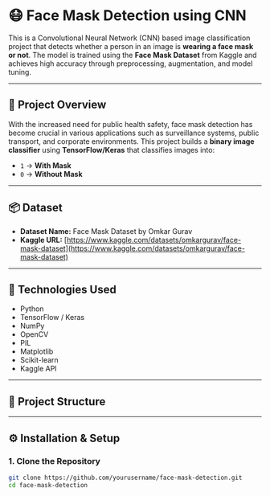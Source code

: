 # 😷 Face Mask Detection using CNN

This is a Convolutional Neural Network (CNN) based image classification project that detects whether a person in an image is **wearing a face mask or not**. The model is trained using the **Face Mask Dataset** from Kaggle and achieves high accuracy through preprocessing, augmentation, and model tuning.

---

## 🧠 Project Overview

With the increased need for public health safety, face mask detection has become crucial in various applications such as surveillance systems, public transport, and corporate environments. This project builds a **binary image classifier** using **TensorFlow/Keras** that classifies images into:
- `1` → **With Mask**
- `0` → **Without Mask**

---

## 📦 Dataset

- **Dataset Name:** Face Mask Dataset by Omkar Gurav  
- **Kaggle URL:** [https://www.kaggle.com/datasets/omkargurav/face-mask-dataset](https://www.kaggle.com/datasets/omkargurav/face-mask-dataset)

---

## 🔧 Technologies Used

- Python
- TensorFlow / Keras
- NumPy
- OpenCV
- PIL
- Matplotlib
- Scikit-learn
- Kaggle API

---

## 📁 Project Structure


---

## ⚙️ Installation & Setup

### 1. Clone the Repository
```bash
git clone https://github.com/yourusername/face-mask-detection.git
cd face-mask-detection


